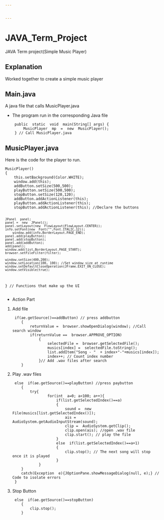 ```yaml
---


---
```


<h1 id="java_term_project">JAVA_Term_Project</h1>
<p>JAVA Term project(Simple Music Player)</p>
<h2 id="explanation">Explanation</h2>
<p>Worked together to create a simple music player</p>
<h2 id="main.java">Main.java</h2>
<p>A java file that calls MusicPlayer.java</p>
<ul>
<li>
<p>The program run in the corresponding Java file</p>
<pre><code> public  static  void  main(String[] args) {
     MusicPlayer  mp  =  new  MusicPlayer();
 } // Call MusicPlayer.java
</code></pre>
</li>
</ul>
<h2 id="musicplayer.java">MusicPlayer.java</h2>
<p>Here is the code for the player to run.</p>
<pre><code>MusicPlayer()
{
    this.setBackground(Color.WHITE);
    window.add(this);
    addButton.setSize(500,500);
    playButton.setSize(500,500);
    stopButton.setSize(120,120);
    addButton.addActionListener(this);
    playButton.addActionListener(this);
    stopButton.addActionListener(this); //Declare the buttons

    JPanel  panel;
    panel =  new  JPanel();
    panel.setLayout(new  FlowLayout(FlowLayout.CENTER));
    info.setFont(new  Font("",Font.ITALIC,12));
	    window.add(info,BorderLayout.PAGE_END);
    panel.add(playButton);
    panel.add(stopButton);
    panel.add(addButton);
    add(panel);
    window.add(list,BorderLayout.PAGE_START);
    browser.setFileFilter(filter);

    window.setSize(400,200);
    window.setLocation(100, 100); //Set window size at runtime
    window.setDefaultCloseOperation(JFrame.EXIT_ON_CLOSE);
    window.setVisible(true);
} // Functions that make up the UI
</code></pre>
<ul>
<li>Action Part</li>
</ul>
<ol>
<li>
<p>Add file</p>
<pre><code> if(ae.getSource()==addButton) // press addbutton
 	{
 		returnValue =  browser.showOpenDialog(window); //Call search window
 		if(returnValue ==  browser.APPROVE_OPTION)
 			{
 				selectedFile =  browser.getSelectedFile();
 				musics[index] =  selectedFile.toString();
 				list.addItem("Song - "  + index+"-"+musics[index]);
 				index++; // Count index number
 			}// Add .wav files after search
 	}
</code></pre>
</li>
<li>
<p>Play .wav files</p>
<pre><code> else  if(ae.getSource()==playButton) //press paybutton
 	{
 		try{
 				for(int  a=0; a&lt;100; a++){
 					if(list.getSelectedIndex()==a)
 					{
 						sound =  new  File(musics[list.getSelectedIndex()]);
 						ais =  AudioSystem.getAudioInputStream(sound);
 						clip =  AudioSystem.getClip();
 						clip.open(ais); //open .wav file
 						clip.start(); // play the file
 					}
 					else  if(list.getSelectedIndex()==a+1)
 					{
 						clip.stop(); // The next song will stop once it is played
 					}
 			}
 	}
 	catch(Exception  e){JOptionPane.showMessageDialog(null, e);} // Code to isolate errors
 }
</code></pre>
</li>
<li>
<p>Stop Button</p>
<pre><code> else  if(ae.getSource()==stopButton)
 	{
 		clip.stop();
 	}
</code></pre>
</li>
</ol>

